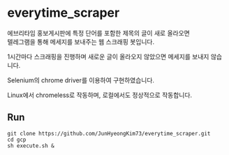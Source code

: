 # everytime_scraper
에브리타임 홍보게시판에 특정 단어를 포함한 제목의 글이 새로 올라오면</br> 텔레그램을 통해 메세지를 보내주는 웹 스크래핑 봇입니다. </br>

1시간마다 스크래핑을 진행하며 새로운 글이 올라오지 않았으면 메세지를 보내지 않습니다. </br>

Selenium의 chrome driver를 이용하여 구현하였습니다. </br>

Linux에서 chromeless로 작동하며, 로컬에서도 정상적으로 작동합니다. </br>

## Run
```
git clone https://github.com/JunHyeongKim73/everytime_scraper.git
cd gcp
sh execute.sh &
```
